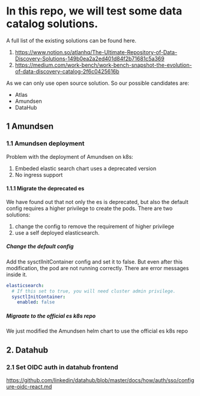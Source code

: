 # In this repo, we will test some data catalog solutions.
A full list of the existing solutions can be found here. 
1. https://www.notion.so/atlanhq/The-Ultimate-Repository-of-Data-Discovery-Solutions-149b0ea2a2ed401d84f2b71681c5a369
2. https://medium.com/work-bench/work-bench-snapshot-the-evolution-of-data-discovery-catalog-2f6c0425616b


As we can only use open source solution. So our possible candidates are:
- Atlas
- Amundsen
- DataHub


## 1 Amundsen


### 1.1 Amundsen deployment

Problem with the deployment of Amundsen on k8s:
1. Embeded elastic search chart uses a deprecated version
2. No ingress support

#### 1.1.1 Migrate the deprecated es 
We have found out that not only the es is deprecated, but also the default config requires a higher privilege to create the pods. 
There are two solutions:
1. change the config to remove the requirement of higher privilege
2. use a self deployed elasticsearch.

##### Change the default config

Add the sysctlInitContainer config and set it to false. But even after this modification, the pod are not running correctly. There are error messages inside it.

```yaml
elasticsearch:
  # If this set to true, you will need cluster admin privilege.
  sysctlInitContainer:
    enabled: false
```

##### Migraate to the official es k8s repo
We just modified the Amundsen helm chart to use the official es k8s repo 


## 2. Datahub

### 2.1 Set OIDC auth in datahub frontend
https://github.com/linkedin/datahub/blob/master/docs/how/auth/sso/configure-oidc-react.md
